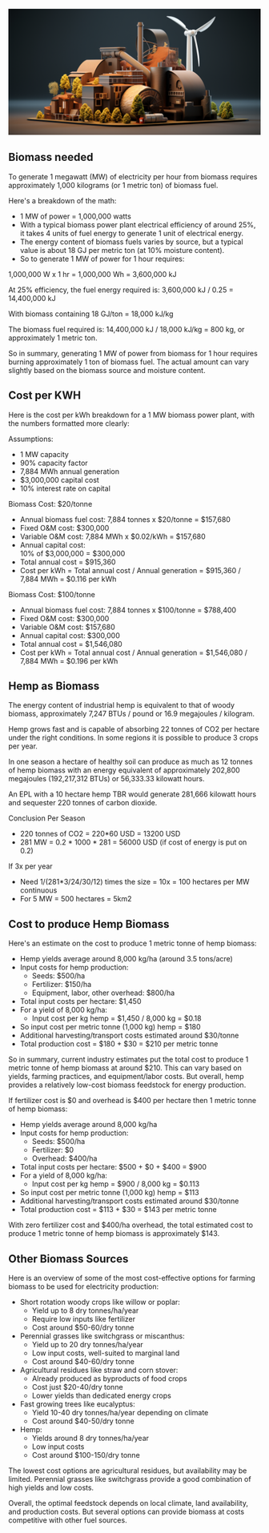 ![](img/biomass.png)

## Biomass needed

To generate 1 megawatt (MW) of electricity per hour from biomass requires approximately 1,000 kilograms (or 1 metric ton) of biomass fuel.

Here's a breakdown of the math:


* 1 MW of power = 1,000,000 watts
* With a typical biomass power plant electrical efficiency of around 25%, it takes 4 units of fuel energy to generate 1 unit of electrical energy.
* The energy content of biomass fuels varies by source, but a typical value is about 18 GJ per metric ton (at 10% moisture content).
* So to generate 1 MW of power for 1 hour requires:

1,000,000 W x 1 hr = 1,000,000 Wh = 3,600,000 kJ

At 25% efficiency, the fuel energy required is: 3,600,000 kJ / 0.25 = 14,400,000 kJ

With biomass containing 18 GJ/ton = 18,000 kJ/kg

The biomass fuel required is: 14,400,000 kJ / 18,000 kJ/kg = 800 kg, or approximately 1 metric ton.

So in summary, generating 1 MW of power from biomass for 1 hour requires burning approximately 1 ton of biomass fuel. The actual amount can vary slightly based on the biomass source and moisture content.


## Cost per KWH

Here is the cost per kWh breakdown for a 1 MW biomass power plant, with the numbers formatted more clearly:

Assumptions:


* 1 MW capacity
* 90% capacity factor
* 7,884 MWh annual generation
* $3,000,000 capital cost
* 10% interest rate on capital

Biomass Cost: $20/tonne


* Annual biomass fuel cost: 7,884 tonnes x $20/tonne = $157,680
* Fixed O&M cost: $300,000
* Variable O&M cost: 7,884 MWh x $0.02/kWh = $157,680
* Annual capital cost: \
10% of $3,000,000 = $300,000
* Total annual cost = $915,360
* Cost per kWh = Total annual cost / Annual generation = $915,360 / 7,884 MWh = $0.116 per kWh

Biomass Cost: $100/tonne



* Annual biomass fuel cost: 7,884 tonnes x $100/tonne = $788,400
* Fixed O&M cost: $300,000
* Variable O&M cost: $157,680
* Annual capital cost: $300,000
* Total annual cost = $1,546,080
* Cost per kWh = Total annual cost / Annual generation = $1,546,080 / 7,884 MWh = $0.196 per kWh


## Hemp as Biomass

The energy content of industrial hemp is equivalent to that of woody biomass, approximately 7,247 BTUs / pound or 16.9 megajoules / kilogram.  

Hemp grows fast and is capable of absorbing 22 tonnes of CO2 per hectare under the right conditions. In some regions it is possible to produce 3 crops per year. 

 In one season a hectare of healthy soil can produce as much as 12 tonnes of hemp biomass with an energy equivalent of approximately 202,800 megajoules (192,217,312 BTUs) or 56,333.33 kilowatt hours.  

An EPL with a 10 hectare hemp TBR would generate 281,666 kilowatt hours and sequester 220 tonnes of carbon dioxide.

Conclusion Per Season



* 220 tonnes of CO2 = 220*60 USD = 13200 USD
* 281 MW = 0.2 * 1000 * 281 = 56000 USD (if cost of energy is put on 0.2)

If 3x per year



* Need 1/(281*3/24/30/12) times the size = 10x = 100 hectares per MW continuous
* For 5 MW = 500 hectares = 5km2 


## Cost to produce Hemp Biomass

Here's an estimate on the cost to produce 1 metric tonne of hemp biomass:



* Hemp yields average around 8,000 kg/ha (around 3.5 tons/acre)
* Input costs for hemp production:
    * Seeds: $500/ha
    * Fertilizer: $150/ha
    * Equipment, labor, other overhead: $800/ha
* Total input costs per hectare: $1,450
* For a yield of 8,000 kg/ha:
    * Input cost per kg hemp = $1,450 / 8,000 kg = $0.18
* So input cost per metric tonne (1,000 kg) hemp = $180
* Additional harvesting/transport costs estimated around $30/tonne
* Total production cost = $180 + $30 = $210 per metric tonne

So in summary, current industry estimates put the total cost to produce 1 metric tonne of hemp biomass at around $210. This can vary based on yields, farming practices, and equipment/labor costs. But overall, hemp provides a relatively low-cost biomass feedstock for energy production.

If fertilizer cost is $0 and overhead is $400 per hectare then 1 metric tonne of hemp biomass:



* Hemp yields average around 8,000 kg/ha
* Input costs for hemp production:
    * Seeds: $500/ha
    * Fertilizer: $0
    * Overhead: $400/ha
* Total input costs per hectare: $500 + $0 + $400 = $900
* For a yield of 8,000 kg/ha:
    * Input cost per kg hemp = $900 / 8,000 kg = $0.113
* So input cost per metric tonne (1,000 kg) hemp = $113
* Additional harvesting/transport costs estimated around $30/tonne
* Total production cost = $113 + $30 = $143 per metric tonne

With zero fertilizer cost and $400/ha overhead, the total estimated cost to produce 1 metric tonne of hemp biomass is approximately $143.


## Other Biomass Sources

Here is an overview of some of the most cost-effective options for farming biomass to be used for electricity production:



* Short rotation woody crops like willow or poplar:
    * Yield up to 8 dry tonnes/ha/year
    * Require low inputs like fertilizer
    * Cost around $50-60/dry tonne
* Perennial grasses like switchgrass or miscanthus:
    * Yield up to 20 dry tonnes/ha/year
    * Low input costs, well-suited to marginal land
    * Cost around $40-60/dry tonne
* Agricultural residues like straw and corn stover:
    * Already produced as byproducts of food crops
    * Cost just $20-40/dry tonne
    * Lower yields than dedicated energy crops
* Fast growing trees like eucalyptus:
    * Yield 10-40 dry tonnes/ha/year depending on climate
    * Cost around $40-50/dry tonne
* Hemp:
    * Yields around 8 dry tonnes/ha/year
    * Low input costs
    * Cost around $100-150/dry tonne

The lowest cost options are agricultural residues, but availability may be limited. Perennial grasses like switchgrass provide a good combination of high yields and low costs.

Overall, the optimal feedstock depends on local climate, land availability, and production costs. But several options can provide biomass at costs competitive with other fuel sources.
